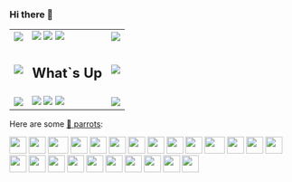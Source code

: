 ### Hi there 👋

<!--
**Lollipopll/Lollipopll** is a ✨ _special_ ✨ repository because its `README.md` (this file) appears on your GitHub profile.

Here are some ideas to get you started:

- 🔭 I’m currently working on ...
- 🌱 I’m currently learning ...
- 👯 I’m looking to collaborate on ...
- 🤔 I’m looking for help with ...
- 💬 Ask me about ...
- 📫 How to reach me: ...
- 😄 Pronouns: ...
- ⚡ Fun fact: ...
-->


<table  frame=void >
          <tbody><tr>
            <td><img src="https://cultofthepartyparrot.com/parrots/hd/60fpsparrot.gif"></td>
            <td>
                      <img src="https://cultofthepartyparrot.com/parrots/hd/60fpsparrot.gif">
                        <img src="https://cultofthepartyparrot.com/parrots/hd/60fpsparrot.gif">
                         <img src="https://cultofthepartyparrot.com/parrots/hd/60fpsparrot.gif">
<!--                          <img src="https://cultofthepartyparrot.com/parrots/hd/60fpsparrot.gif"> -->
<!--                          <img src="https://cultofthepartyparrot.com/parrots/hd/60fpsparrot.gif"> -->
<!--                          <img src="https://cultofthepartyparrot.com/parrots/hd/60fpsparrot.gif">
                         <img src="https://cultofthepartyparrot.com/parrots/hd/60fpsparrot.gif">
                         <img src="https://cultofthepartyparrot.com/parrots/hd/60fpsparrot.gif"> -->
                    </td>
            <td>   <img src="https://cultofthepartyparrot.com/parrots/hd/60fpsparrot.gif"></td>
          </tr>
          <tr>
            <td>   <img src="https://cultofthepartyparrot.com/parrots/hd/60fpsparrot.gif"></td>
            <td><h2 align="center">What`s Up</h2></td>
            <td>   <img src="https://cultofthepartyparrot.com/parrots/hd/60fpsparrot.gif"></td>
          </tr>
          <tr>
            <td>   <img src="https://cultofthepartyparrot.com/parrots/hd/60fpsparrot.gif"></td>
            <td>
                        <img src="https://cultofthepartyparrot.com/parrots/hd/60fpsparrot.gif">
                         <img src="https://cultofthepartyparrot.com/parrots/hd/60fpsparrot.gif">
                         <img src="https://cultofthepartyparrot.com/parrots/hd/60fpsparrot.gif">
<!--                          <img src="https://cultofthepartyparrot.com/parrots/hd/60fpsparrot.gif"> -->
<!--                          <img src="https://cultofthepartyparrot.com/parrots/hd/60fpsparrot.gif"> -->
<!--                          <img src="https://cultofthepartyparrot.com/parrots/hd/60fpsparrot.gif">
                         <img src="https://cultofthepartyparrot.com/parrots/hd/60fpsparrot.gif">
                         <img src="https://cultofthepartyparrot.com/parrots/hd/60fpsparrot.gif"> -->
                    </td>
            <td>   <img src="https://cultofthepartyparrot.com/parrots/hd/60fpsparrot.gif"></td>
          </tr>
        </tbody></table>



Here are some [🦜 parrots](https://cultofthepartyparrot.com):

<div>
    <img src="https://cultofthepartyparrot.com/parrots/hd/githubparrot.gif" width="30" height="30"/>
    <img src="https://cultofthepartyparrot.com/flags/hd/indiaparrot.gif" width="30" height="30"/>
    <img src="https://cultofthepartyparrot.com/parrots/asyncparrot.gif" width="36" height="30"/>
    <img src="https://cultofthepartyparrot.com/parrots/exceptionallyfastparrot.gif" width="30" height="30"/>
    <img src="https://cultofthepartyparrot.com/parrots/hd/60fpsparrot.gif" width="30" height="30"/>
    <img src="https://cultofthepartyparrot.com/parrots/hd/jumpingparrot.gif" width="30" height="30"/>
    <img src="https://cultofthepartyparrot.com/parrots/hd/opensourceparrot.gif" width="30" height="30"/>
    <img src="https://cultofthepartyparrot.com/parrots/hd/dealwithitnowparrot.gif" width="30" height="30"/>
    <img src="https://cultofthepartyparrot.com/parrots/hd/hypnoparrotlight.gif" width="30" height="30"/>
    <img src="https://cultofthepartyparrot.com/parrots/databaseparrot.gif" width="30" height="30"/>
    <img src="https://cultofthepartyparrot.com/parrots/fixparrot.gif" width="36" height="30"/>
    <img src="https://cultofthepartyparrot.com/parrots/hd/laptop_parrot.gif" width="30" height="30"/>
    <img src="https://cultofthepartyparrot.com/parrots/hd/spinningparrot.gif" width="30" height="30"/>
    <img src="https://cultofthepartyparrot.com/parrots/hd/levitationparrot.gif" width="30" height="30"/>
    <img src="https://cultofthepartyparrot.com/parrots/hd/meldparrot.gif" width="30" height="30"/>
    <img src="https://cultofthepartyparrot.com/parrots/slomoparrot.gif" width="30" height="30"/>
    <img src="https://cultofthepartyparrot.com/parrots/hd/moonwalkingparrot.gif" width="30" height="30"/>
    <img src="https://cultofthepartyparrot.com/parrots/hd/stableparrot.gif" width="30" height="30"/>
    <img src="https://cultofthepartyparrot.com/parrots/hd/scienceparrot.gif" width="30" height="30"/>
    <img src="https://cultofthepartyparrot.com/parrots/hd/pirateparrot.gif" width="30" height="30"/>
    <img src="https://cultofthepartyparrot.com/parrots/hd/footballparrot.gif" width="30" height="30"/>
    <img src="https://cultofthepartyparrot.com/parrots/hd/illuminatiparrot.gif" width="30" height="30"/>
    <img src="https://cultofthepartyparrot.com/parrots/hd/hypnoparrotdark.gif" width="30" height="30"/>
    <img src="https://cultofthepartyparrot.com/parrots/hd/mustacheparrot.gif" width="30" height="30"/>
</div>

